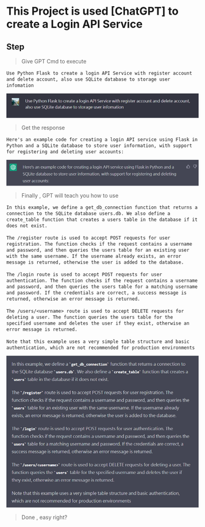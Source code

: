 # This Project is used [ChatGPT] to create a Login API Service

## Step

> Give GPT Cmd to execute
```
Use Python Flask to create a login API Service with register account and delete account, also use SQLite database to storage user infomation
```
![Image](https://github.com/jony371400/Learn-ChatGPT/blob/main/Pic/cmd.png)

> Get the response
```
Here's an example code for creating a login API service using Flask in Python and a SQLite database to store user information, with support for registering and deleting user accounts:
```
![Image](https://github.com/jony371400/Learn-ChatGPT/blob/main/Pic/response.png)

> Finally , GPT will teach you how to use
```
In this example, we define a get_db_connection function that returns a connection to the SQLite database users.db. We also define a create_table function that creates a users table in the database if it does not exist.

The /register route is used to accept POST requests for user registration. The function checks if the request contains a username and password, and then queries the users table for an existing user with the same username. If the username already exists, an error message is returned, otherwise the user is added to the database.

The /login route is used to accept POST requests for user authentication. The function checks if the request contains a username and password, and then queries the users table for a matching username and password. If the credentials are correct, a success message is returned, otherwise an error message is returned.

The /users/<username> route is used to accept DELETE requests for deleting a user. The function queries the users table for the specified username and deletes the user if they exist, otherwise an error message is returned.

Note that this example uses a very simple table structure and basic authentication, which are not recommended for production environments
```
![Image](https://github.com/jony371400/Learn-ChatGPT/blob/main/Pic/infomation.png)

> Done , easy right?